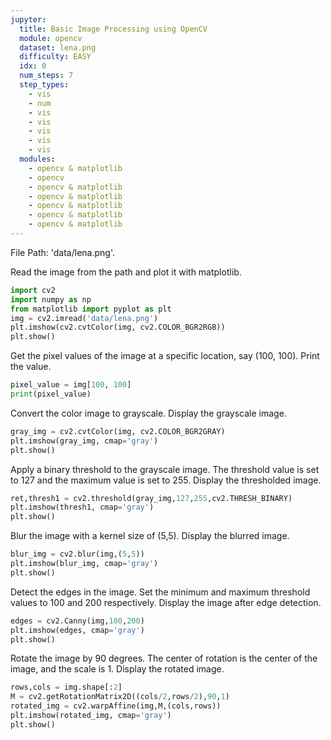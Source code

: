 ```yaml
---
jupyter:
  title: Basic Image Processing using OpenCV
  module: opencv
  dataset: lena.png
  difficulty: EASY
  idx: 0
  num_steps: 7
  step_types:
    - vis
    - num
    - vis
    - vis
    - vis
    - vis
    - vis
  modules: 
    - opencv & matplotlib
    - opencv 
    - opencv & matplotlib
    - opencv & matplotlib
    - opencv & matplotlib
    - opencv & matplotlib
    - opencv & matplotlib
---
```


File Path: 'data/lena.png'. 

Read the image from the path and plot it with matplotlib.
```python
import cv2
import numpy as np
from matplotlib import pyplot as plt
img = cv2.imread('data/lena.png')
plt.imshow(cv2.cvtColor(img, cv2.COLOR_BGR2RGB))
plt.show()
```

Get the pixel values of the image at a specific location, say (100, 100). Print the value.
```python
pixel_value = img[100, 100]
print(pixel_value)
```

Convert the color image to grayscale. Display the grayscale image.
```python
gray_img = cv2.cvtColor(img, cv2.COLOR_BGR2GRAY)
plt.imshow(gray_img, cmap='gray')
plt.show()
```

Apply a binary threshold to the grayscale image. The threshold value is set to 127 and the maximum value is set to 255. Display the thresholded image.
```python
ret,thresh1 = cv2.threshold(gray_img,127,255,cv2.THRESH_BINARY)
plt.imshow(thresh1, cmap='gray')
plt.show()
```

Blur the image with a kernel size of (5,5). Display the blurred image.
```python
blur_img = cv2.blur(img,(5,5))
plt.imshow(blur_img, cmap='gray')
plt.show()
```

Detect the edges in the image. Set the minimum and maximum threshold values to 100 and 200 respectively. Display the image after edge detection.
```python
edges = cv2.Canny(img,100,200)
plt.imshow(edges, cmap='gray')
plt.show()
```

Rotate the image by 90 degrees. The center of rotation is the center of the image, and the scale is 1. Display the rotated image.
```python
rows,cols = img.shape[:2]
M = cv2.getRotationMatrix2D((cols/2,rows/2),90,1)
rotated_img = cv2.warpAffine(img,M,(cols,rows))
plt.imshow(rotated_img, cmap='gray')
plt.show()
```